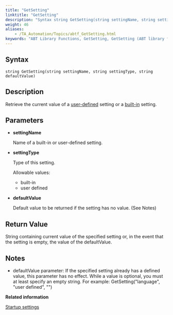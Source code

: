 ```yaml
--- 
title: "GetSetting"
linktitle: "GetSetting"
description: "Syntax string GetSetting(string settingName, string settingType, string defaultValue) Description Retrieve the current value of a user-defined setting or a built-in setting. Parameters settingName ..."
weight: 46
aliases: 
    - /TA_Automation/Topics/abtf_GetSetting.html
keywords: "ABT Library Functions, GetSetting, GetSetting (ABT library function)"
---
```


## Syntax

`string GetSetting(string settingName, string settingType, string defaultValue)`

## Description

Retrieve the current value of a [user-defined](/user-guide/test-execution/startup-settings/creating-a-new-user-defined-setting) setting or a [built-in](/automation-guide/action-based-testing-language/built-in-settings/) setting.

## Parameters

-   **settingName**

    Name of a built-in or user-defined setting.

-   **settingType**

    Type of this setting.

    Allowable values:

    -   built-in
    -   user defined
-   **defaultValue**

    Default value to be returned if the setting has no value. \(See Notes\)


## Return Value

String containing current value of the specified setting or, in the event that the setting is empty, the value of the defaultValue.

## Notes

-   defaultValue parameter: If the specified setting already has a defined value, this parameter has no effect. While a value is optional, you must at least specify an empty string. For example: GetSetting\("language", "user defined", ""\)




**Related information**  


[Startup settings](/user-guide/test-execution/startup-settings/)

